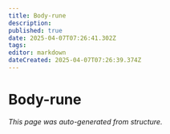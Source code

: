```yaml
---
title: Body-rune
description: 
published: true
date: 2025-04-07T07:26:41.302Z
tags: 
editor: markdown
dateCreated: 2025-04-07T07:26:39.374Z
---
```


# Body-rune

*This page was auto-generated from structure.*